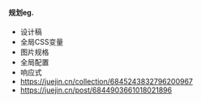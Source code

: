 #### 规划eg.
- 设计稿
- 全局CSS变量
- 图片规格
- 全局配置
- 响应式
- https://juejin.cn/collection/6845243832796200967
- https://juejin.cn/post/6844903661018021896
